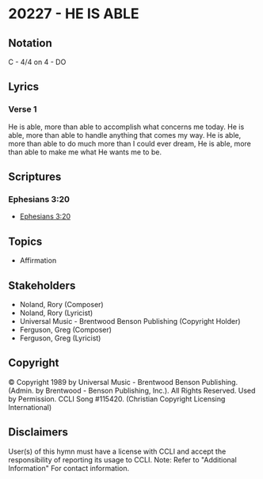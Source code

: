 # 20227 - HE IS ABLE

## Notation

C - 4/4 on 4 - DO

## Lyrics

### Verse 1

He is able, more than able to accomplish what concerns me today. He is able, more than able to handle anything that comes my way. He is able, more than able to do much more than I could ever dream, He is able, more than able to make me what He wants me to be.


## Scriptures

### Ephesians 3:20

- [Ephesians 3:20](https://www.biblegateway.com/passage/?search=Ephesians%203%3A20)


## Topics

- Affirmation

## Stakeholders

- Noland, Rory (Composer)
- Noland, Rory (Lyricist)
- Universal Music - Brentwood Benson Publishing (Copyright Holder)
- Ferguson, Greg (Composer)
- Ferguson, Greg (Lyricist)

## Copyright

© Copyright 1989 by Universal Music - Brentwood Benson Publishing. (Admin. by Brentwood - Benson Publishing, Inc.).  All Rights Reserved. Used by Permission. CCLI Song #115420.
(Christian Copyright Licensing International)

## Disclaimers

User(s) of this hymn must have a license with CCLI and accept the responsibility of reporting its usage to CCLI.
Note: Refer to "Additional Information" For contact information.


